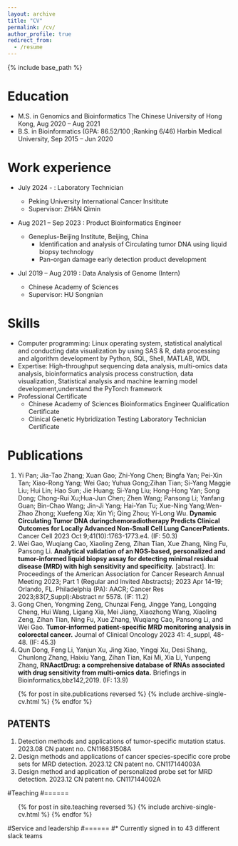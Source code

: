 ```yaml
---
layout: archive
title: "CV"
permalink: /cv/
author_profile: true
redirect_from:
  - /resume
---
```


{% include base_path %}

Education
======
* M.S. in Genomics and Bioinformatics The Chinese University of Hong Kong, Aug 2020 – Aug 2021
* B.S. in Bioinformatics (GPA: 86.52/100 ;Ranking 6/46) Harbin Medical University, Sep 2015 – Jun 2020

Work experience
======
* July 2024 - : Laboratory Technician
  * Peking University International Cancer Insititute
  * Supervisor: ZHAN Qimin
    
* Aug 2021 – Sep 2023 : Product Bioinformatics Engineer
    * Geneplus-Beijing Institute, Beijing, China
      * Identification and analysis of Circulating tumor DNA using liquid biopsy technology
      * Pan-organ damage early detection product development
* Jul 2019 – Aug 2019 : Data Analysis of Genome (Intern)
  * Chinese Academy of Sciences 
  * Supervisor: HU Songnian
  
Skills
======
* Computer programming: Linux operating system, statistical analytical and conducting data visualization by using SAS & R, data processing and algorithm 
  development by Python, SQL, Shell, MATLAB, WDL
* Expertise: High-throughput sequencing data analysis, multi-omics data analysis, bioinformatics analysis process construction, data visualization, Statistical analysis and machine learning model development,understand the PyTorch framework
* Professional Certificate
  * Chinese Academy of Sciences Bioinformatics Engineer Qualification Certificate
  * Clinical Genetic Hybridization Testing Laboratory Technician Certificate

Publications
======
1. Yi Pan; Jia-Tao Zhang; Xuan Gao; Zhi-Yong Chen; Bingfa Yan; Pei-Xin Tan; Xiao-Rong Yang; Wei Gao; Yuhua Gong;Zihan Tian; Si-Yang Maggie Liu; Hui Lin; Hao Sun; Jie Huang; Si-Yang Liu; Hong-Hong Yan; Song Dong; Chong-Rui Xu;Hua-Jun Chen; Zhen Wang; Pansong Li; Yanfang Guan; Bin-Chao Wang; Jin-Ji Yang; Hai-Yan Tu; Xue-Ning Yang;Wen-Zhao Zhong; Xuefeng Xia; Xin Yi; Qing Zhou; Yi-Long Wu. **Dynamic Circulating Tumor DNA duringchemoradiotherapy Predicts Clinical Outcomes for Locally Advanced Non-Small Cell Lung CancerPatients.** Cancer Cell 2023 Oct 9;41(10):1763-1773.e4. (IF: 50.3)
2. Wei Gao, Wuqiang Cao, Xiaoling Zeng, Zihan Tian, Xue Zhang, Ning Fu, Pansong Li. **Analytical validation of an NGS-based, personalized and tumor-informed liquid biopsy assay for detecting minimal residual disease (MRD) with high sensitivity and specificity.** [abstract]. In: Proceedings of the American Association for Cancer Research Annual Meeting 2023; Part 1 (Regular and Invited Abstracts); 2023 Apr 14-19; Orlando, FL. Philadelphia (PA): AACR; Cancer Res 2023;83(7_Suppl):Abstract nr 5578. (IF: 11.2)
3. Gong Chen, Yongming Zeng, Chunzai Feng, Jingge Yang, Longqing Cheng, Hui Wang, Ligang Xia, Mei Jiang, Xiaozhong Wang, Xiaoling Zeng, Zihan Tian, Ning Fu, Xue Zhang, Wuqiang Cao, Pansong Li, and Wei Gao. **Tumor-informed patient-specific MRD monitoring analysis in colorectal cancer.** Journal of Clinical Oncology 2023 41: 4_suppl, 48-48. (IF: 45.3)
4. Qun Dong, Feng Li, Yanjun Xu, Jing Xiao, Yingqi Xu, Desi Shang, Chunlong Zhang, Haixiu Yang, Zihan Tian, Kai Mi, Xia Li, Yunpeng Zhang, **RNAactDrug: a comprehensive database of RNAs associated with drug sensitivity from multi-omics data.** Briefings in Bioinformatics,bbz142,2019. (IF: 13.9)

  <ul>{% for post in site.publications reversed %}
    {% include archive-single-cv.html %}
  {% endfor %}</ul>
  
## PATENTS
1. Detection methods and applications of tumor-specific mutation status.                                    2023.08 CN patent no. CN116631508A
2. Design methods and applications of cancer species-specific core probe sets for MRD detection.            2023.12 CN patent no. CN117144003A
3. Design method and application of personalized probe set for MRD detection.                               2023.12 CN patent no. CN117144002A
  
#Teaching
#======
  <ul>{% for post in site.teaching reversed %}
    {% include archive-single-cv.html %}
  {% endfor %}</ul>
  
#Service and leadership
#======
#* Currently signed in to 43 different slack teams
